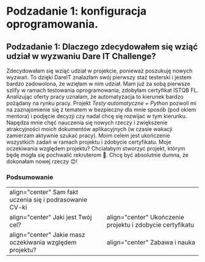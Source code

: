 # Podzadanie 1: konfiguracja oprogramowania.
## Podzadanie 1: Dlaczego zdecydowałem się wziąć udział w wyzwaniu Dare IT Challenge?
Zdecydowałam się wziąć udział w projekcie, ponieważ poszukuję nowych wyzwań. To dzięki DareIT znalazłam swój pierwszy staż testerski i jestem bardzo zadowolona, że wzięłam w nim udział. Mam już za sobą pierwsze szlify w ramach testowania oprogramowania, zdobyłam certyfikat ISTQB FL. Analizując oferty pracy uznałam, że automatyzacja to kierunek bardzo pożądany na rynku pracy. Projekt _Testy automatyczne + Python_ pozwoli mi na zaznajomienie się z tematem w bezpieczny dla mnie sposób (pod okiem mentora) i podjęcie decyzji czy nadal chcę się rozwijać w tym kierunku. Napędza mnie chęć nauczenia się nowych rzeczy i zwiększenie atrakcyjności moich dokumentów aplikacyjnych (w czasie wakacji zamierzam aktywnie szukać pracy). Moim celem jest ukończenie wszystkich zadań w ramach projektu i zdobycie certyfikatu. Moje oczekiwania względem projektu? Chciałabym stworzyć projekt, którym będę mogła się pochwalić rekruterom 🤩. Chcę być absolutnie dumna, że dokonałam nowej rzeczy 😊!

### Podsumowanie
<TABLE>

<TR style="text-align: center> <TD> Dlaczego zdecydowałaś się wziąć udział w projekcie? </TD><TD> Dla frajdy z nauczenia się czegoś nowego </TD></TR>

<TR> <TD> align="center" Co Cię napędza? </TD><TD> align="center" Sam fakt uczenia się i podrasowanie CV-ki </TD></TR>

<TR> <TD> align="center" Jaki jest Twój cel? </TD><TD> align="center" Ukończenie projektu i zdobycie certyfikatu </TD></TR>

<TR> <TD> align="center" Jakie masz oczekiwania względem projektu? </TD><TD> align="center" Zabawa i nauka </TD></TR>

</TABLE>

### 
